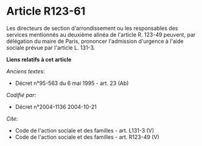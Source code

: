 # Article R123-61

Les directeurs de section d'arrondissement ou les responsables des services mentionnés au deuxième alinéa de l'article R.
123-49 peuvent, par délégation du maire de Paris, prononcer l'admission d'urgence à l'aide sociale prévue par l'article L.
131-3.

**Liens relatifs à cet article**

_Anciens textes_:

  - Décret n°95-563 du 6 mai 1995 - art. 23 (Ab)

_Codifié par_:

  - Décret n°2004-1136 2004-10-21

_Cite_:

  - Code de l'action sociale et des familles - art. L131-3 (V)
  - Code de l'action sociale et des familles - art. R123-49 (V)
